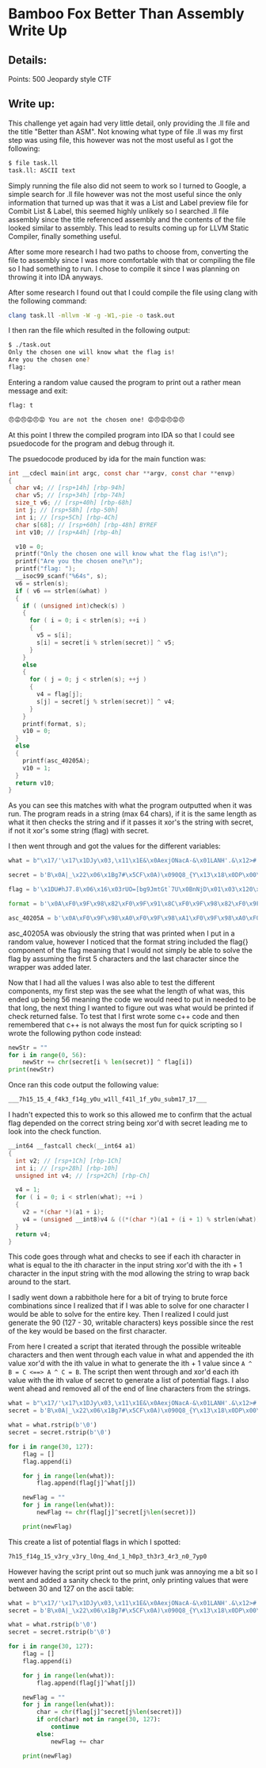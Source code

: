 # Bamboo Fox Better Than Assembly Write Up

## Details:
Points: 500
Jeopardy style CTF

## Write up:

This challenge yet again had  very little detail, only providing the .ll file and the title "Better than ASM". Not knowing what type of file .ll was my first step was using file, this however was not the most useful as I got the following:

``` bash
$ file task.ll 
task.ll: ASCII text
```

Simply running the file also did not seem to work so I turned to Google, a simple search for .ll file however was not the most useful since the only information that turned up was that it was a List and Label preview file for Combit List & Label, this seemed highly unlikely so I searched .ll file assembly since the title referenced assembly and the contents of the file looked similar to assembly. This lead to results coming up for LLVM Static Compiler, finally something useful. 

After some more research I had two paths to choose from, converting the file to assembly since I was more comfortable with that or compiling the file so I had something to run. I chose to compile it since I was planning on throwing it into IDA anyways. 

After some research I found out that I could compile the file using clang with the following command:

``` bash
clang task.ll -mllvm -W -g -W1,-pie -o task.out
```

I then ran the file which resulted in the following output:

``` bash
$ ./task.out               
Only the chosen one will know what the flag is!
Are you the chosen one?
flag: 
```

Entering a random value caused the program to print out a rather mean message and exit:

``` bash
flag: t

😠😡😠😡😠😡 You are not the chosen one! 😡😠😡😠😡😠

```

At this point I threw the compiled program into IDA so that I could see psuedocode for the program and debug through it.

The psuedocode produced by ida for the main function was:

``` c
int __cdecl main(int argc, const char **argv, const char **envp)
{
  char v4; // [rsp+14h] [rbp-94h]
  char v5; // [rsp+34h] [rbp-74h]
  size_t v6; // [rsp+40h] [rbp-68h]
  int j; // [rsp+58h] [rbp-50h]
  int i; // [rsp+5Ch] [rbp-4Ch]
  char s[68]; // [rsp+60h] [rbp-48h] BYREF
  int v10; // [rsp+A4h] [rbp-4h]

  v10 = 0;
  printf("Only the chosen one will know what the flag is!\n");
  printf("Are you the chosen one?\n");
  printf("flag: ");
  __isoc99_scanf("%64s", s);
  v6 = strlen(s);
  if ( v6 == strlen(&what) )
  {
    if ( (unsigned int)check(s) )
    {
      for ( i = 0; i < strlen(s); ++i )
      {
        v5 = s[i];
        s[i] = secret[i % strlen(secret)] ^ v5;
      }
    }
    else
    {
      for ( j = 0; j < strlen(s); ++j )
      {
        v4 = flag[j];
        s[j] = secret[j % strlen(secret)] ^ v4;
      }
    }
    printf(format, s);
    v10 = 0;
  }
  else
  {
    printf(asc_40205A);
    v10 = 1;
  }
  return v10;
}
```

As you can see this matches with what the program outputted when it was run. The program reads in a string (max 64 chars), if it is the same length as what it then checks the string and if it passes it xor's the string with secret, if not it xor's some string (flag) with secret. 

I then went through and got the values for the different variables:

``` python
what = b"\x17/'\x17\x1DJy\x03,\x11\x1E&\x0AexjONacA-&\x01LANH'.&\x12>#'Z\x0FO\x0B%:(&HI\x0CJylL'\x1EmtdC\x00\x00\x00\x00\x00\x00\x00\x00"

secret = b'B\x0A|_\x22\x06\x1Bg7#\x5CF\x0A)\x090Q8_{Y\x13\x18\x0DP\x00\x00\x00\x00\x00\x00\x00\x00\x00\x00\x00\x00\x00\x00\x00\x00\x00\x00\x00\x00\x00\x00\x00\x00\x00\x00\x00\x00\x00\x00\x00\x00\x00\x00\x00\x00\x00\x00\x00'

flag = b'\x1DU#hJ7.8\x06\x16\x03rUO=[bg9JmtGt`7U\x0BnNjD\x01\x03\x120\x19;OVIaM\x00\x08,qu<g\x1D;K\x00}Y\x00\x00\x00\x00\x00\x00\x00\x00'

format = b'\x0A\xF0\x9F\x98\x82\xF0\x9F\x91\x8C\xF0\x9F\x98\x82\xF0\x9F\x91\x8C\xF0\x9F\x98\x82\xF0\x9F\x91\x8C flag{%s} \xF0\x9F\x91\x8C\xF0\x9F\x98\x82\xF0\x9F\x91\x8C\xF0\x9F\x98\x82\xF0\x9F\x91\x8C\xF0\x9F\x98\x82\x0A\x0A\x00\x00\x00'

asc_40205A = b'\x0A\xF0\x9F\x98\xA0\xF0\x9F\x98\xA1\xF0\x9F\x98\xA0\xF0\x9F\x98\xA1\xF0\x9F\x98\xA0\xF0\x9F\x98\xA1 You are not the chosen one! \xF0\x9F\x98\xA1\xF0\x9F\x98\xA0\xF0\x9F\x98\xA1\xF0\x9F\x98\xA0\xF0\x9F\x98\xA1\xF0\x9F\x98\xA0\x0A\x0A\x00'
```

asc_40205A was obviously the string that was printed when I put in a random value, however I noticed that the format string included the flag{} component of the flag meaning that I would not simply be able to solve the flag by assuming the first 5 characters and the last character since the wrapper was added later. 

Now that I had all the values I was also able to test the different components, my first step was the see what the length of what was, this ended up being 56 meaning the code we would need to put in needed to be that long, the next thing I wanted to figure out was what would be printed if check returned false. To test that I first wrote some c++ code and then remembered that c++ is not always the most fun for quick scripting so I wrote the following python code instead:

``` python
newStr = ""
for i in range(0, 56):
    newStr += chr(secret[i % len(secret)] ^ flag[i])
print(newStr)
```
Once ran this code output the following value:

``` bash
___7h15_15_4_f4k3_f14g_y0u_w1ll_f41l_1f_y0u_subm17_17___
```

I hadn't expected this to work so this allowed me to confirm that the actual flag depended on the correct string being xor'd with secret leading me to look into the check function.

``` c
__int64 __fastcall check(__int64 a1)
{
  int v2; // [rsp+1Ch] [rbp-1Ch]
  int i; // [rsp+28h] [rbp-10h]
  unsigned int v4; // [rsp+2Ch] [rbp-Ch]

  v4 = 1;
  for ( i = 0; i < strlen(what); ++i )
  {
    v2 = *(char *)(a1 + i);
    v4 = (unsigned __int8)v4 & ((*(char *)(a1 + (i + 1) % strlen(what)) ^ v2) == what[i]);
  }
  return v4;
}
```

This code goes through what and checks to see if each ith character in what is equal to the ith character in the input string xor'd with the ith + 1 character in the input string with the mod allowing the string to wrap back around to the start.

I sadly went down a rabbithole here for a bit of trying to brute force combinations since I realized that if I was able to solve for one character I would be able to solve for the entire key. Then I realized I could just generate the 90 (127 - 30, writable characters) keys possible since the rest of the key would be based on the first character.

From here I created a script that iterated through the possible writeable characters and then went through each value in what and appended the ith value xor'd with the ith value in what to generate the ith + 1 value since `A ^ B = C <==> A ^ C = B`. The script then went through and xor'd each ith value with the ith value of secret to generate a list of potential flags. I also went ahead and removed all of the end of line characters from the strings.

``` python
what = b"\x17/'\x17\x1DJy\x03,\x11\x1E&\x0AexjONacA-&\x01LANH'.&\x12>#'Z\x0FO\x0B%:(&HI\x0CJylL'\x1EmtdC\x00\x00\x00\x00\x00\x00\x00\x00"
secret = b'B\x0A|_\x22\x06\x1Bg7#\x5CF\x0A)\x090Q8_{Y\x13\x18\x0DP\x00\x00\x00\x00\x00\x00\x00\x00\x00\x00\x00\x00\x00\x00\x00\x00\x00\x00\x00\x00\x00\x00\x00\x00\x00\x00\x00\x00\x00\x00\x00\x00\x00\x00\x00\x00\x00\x00\x00'

what = what.rstrip(b'\0')
secret = secret.rstrip(b'\0')

for i in range(30, 127):
    flag = []
    flag.append(i)

    for j in range(len(what)):
        flag.append(flag[j]^what[j])

    newFlag = ""
    for j in range(len(what)):
        newFlag += chr(flag[j]^secret[j%len(secret)])

    print(newFlag)
```

This create a list of potential flags in which I spotted:

``` bash
7h15_f14g_15_v3ry_v3ry_l0ng_4nd_1_h0p3_th3r3_4r3_n0_7yp0
```

However having the script print out so much junk was annoying me a bit so I went and added a sanity check to the print, only printing values that were between 30 and 127 on the ascii table:

``` python
what = b"\x17/'\x17\x1DJy\x03,\x11\x1E&\x0AexjONacA-&\x01LANH'.&\x12>#'Z\x0FO\x0B%:(&HI\x0CJylL'\x1EmtdC\x00\x00\x00\x00\x00\x00\x00\x00"
secret = b'B\x0A|_\x22\x06\x1Bg7#\x5CF\x0A)\x090Q8_{Y\x13\x18\x0DP\x00\x00\x00\x00\x00\x00\x00\x00\x00\x00\x00\x00\x00\x00\x00\x00\x00\x00\x00\x00\x00\x00\x00\x00\x00\x00\x00\x00\x00\x00\x00\x00\x00\x00\x00\x00\x00\x00\x00'

what = what.rstrip(b'\0')
secret = secret.rstrip(b'\0')

for i in range(30, 127):
    flag = []
    flag.append(i)

    for j in range(len(what)):
        flag.append(flag[j]^what[j])

    newFlag = ""
    for j in range(len(what)):
        char = chr(flag[j]^secret[j%len(secret)])
        if ord(char) not in range(30, 127):
            continue
        else:
            newFlag += char

    print(newFlag)
```